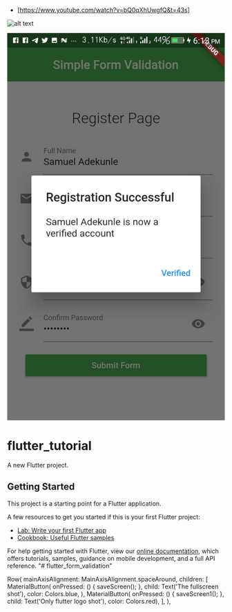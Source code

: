 - [https://www.youtube.com/watch?v=bQ0qXhUwgfQ&t=43s]

![alt text](https://github.com/acctgen1/flutter_form_validation/blob/master/assets/Flutter%20Tutorial%20For%20Beginners%20%231%20%E2%80%94%20Form%20Validation%20(2).png)

![alt text](https://github.com/acctgen1/flutter_form_validation/blob/master/assets/screenshot-1596906783666.jpg)



# flutter_tutorial

A new Flutter project.

## Getting Started

This project is a starting point for a Flutter application.

A few resources to get you started if this is your first Flutter project:

- [Lab: Write your first Flutter app](https://flutter.dev/docs/get-started/codelab)
- [Cookbook: Useful Flutter samples](https://flutter.dev/docs/cookbook)

For help getting started with Flutter, view our
[online documentation](https://flutter.dev/docs), which offers tutorials,
samples, guidance on mobile development, and a full API reference.
"# flutter_form_validation" 

Row(
    mainAxisAlignment: MainAxisAlignment.spaceAround,
    children: [
      MaterialButton(
        onPressed: () {
          saveScreen();
        },
        child: Text('The fullscreen shot'),
        color: Colors.blue,
      ),
      MaterialButton(
          onPressed: () {
            saveScreen1();
          },
          child: Text('Only flutter logo shot'),
          color: Colors.red),
  ],
 ),
